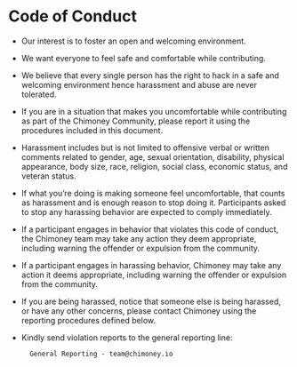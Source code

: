 # Code of Conduct 
* Our interest is to foster an open and welcoming environment.
* We want everyone to feel safe and comfortable while contributing. 
* We believe that every single person has the right to hack in a safe and welcoming environment hence harassment and abuse are never tolerated. 
* If you are in a situation that makes you uncomfortable while contributing as part of the Chimoney Community, please report it using the procedures included in this document. 
* Harassment includes but is not limited to offensive verbal or written comments related to gender, age, sexual orientation, disability, physical appearance, body size, race, religion, social class, economic status, and veteran status. 
* If what you’re doing is making someone feel uncomfortable, that counts as harassment and is enough reason to stop doing it.  Participants asked to stop any harassing behavior are expected to comply immediately. 
* If a participant engages in behavior that violates this code of conduct, the Chimoney team may take any action they deem appropriate, including warning the offender or expulsion from the community.
* If a participant engages in harassing behavior, Chimoney may take any action it deems appropriate, including warning the offender or expulsion from the community. 
* If you are being harassed, notice that someone else is being harassed, or have any other concerns, please contact Chimoney using the reporting procedures defined below.
* Kindly send violation reports to the general reporting line: 

        General Reporting - team@chimoney.io

